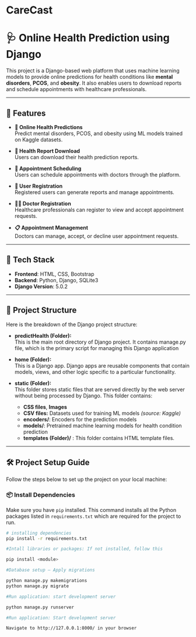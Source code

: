 # CareCast

# 🩺 Online Health Prediction using Django

This project is a Django-based web platform that uses machine learning models to provide online predictions for health conditions like **mental disorders**, **PCOS**, and **obesity**. It also enables users to download reports and schedule appointments with healthcare professionals.

---

## 🚀 Features

- **🧠 Online Health Predictions**  
  Predict mental disorders, PCOS, and obesity using ML models trained on Kaggle datasets.

- **📄 Health Report Download**  
  Users can download their health prediction reports.

- **📅 Appointment Scheduling**  
  Users can schedule appointments with doctors through the platform.

- **👤 User Registration**  
  Registered users can generate reports and manage appointments.

- **👨‍⚕️ Doctor Registration**  
  Healthcare professionals can register to view and accept appointment requests.

- **📋 Appointment Management**  
  Doctors can manage, accept, or decline user appointment requests.

---

## 🧠 Tech Stack

- **Frontend**: HTML, CSS, Bootstrap  
- **Backend**: Python, Django, SQLite3  
- **Django Version**: 5.0.2  

---

## 📁 Project Structure

Here is the breakdown of the Django project structure:

- **predictHealth (Folder):**  
  This is the main root directory of Django project. It contains manage.py file, which is the primary script for managing this Django application

- **home (Folder):**  
  This is a Django app. Django apps are reusable components that contain models, views, and other logic specific to a particular functionality.

- **static (Folder):**  
  This folder stores static files that are served directly by the web server without being processed by Django. This folder contains:
  - **CSS files**, **Images**
  - **CSV files:** Datasets used for training ML models *(source: Kaggle)*
  - **encoders/**: Encoders for the prediction models
  - **models/**: Pretrained machine learning models for health condition prediction
  - **templates (Folder)/** : This folder contains HTML template files.



---
## 🛠️ Project Setup Guide

Follow the steps below to set up the project on your local machine:




### 📦 Install Dependencies

Make sure you have `pip` installed. This command installs all the Python packages listed in `requirements.txt` which are required for the project to run.

```bash
# installing dependencies
pip install -r requirements.txt

#Intall libraries or packages: If not installed, follow this

pip install <module>

#Database setup – Apply migrations

python manage.py makemigrations
python manage.py migrate

#Run application: start development server

python manage.py runserver

#Run application: Start development server

Navigate to http://127.0.0.1:8000/ in your browser
